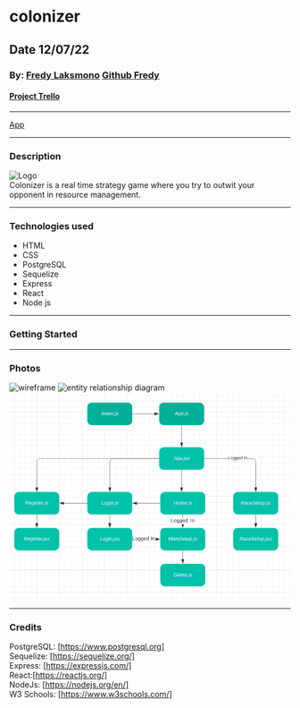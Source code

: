 # colonizer

## Date 12/07/22
### By: [Fredy Laksmono](https://www.linkedin.com/in/fredy-laksmono/) [Github Fredy](https://github.com/fredy-laksmono)
#### [Project Trello](https://trello.com/b/MP1kDdIV/colonizer)

---

[App](https://github.com/fredy-laksmono/colonizer)

---

### Description
![Logo]()   
Colonizer is a real time strategy game where you try to outwit your opponent in resource management. 

***

### Technologies used

* HTML
* CSS
* PostgreSQL
* Sequelize
* Express
* React
* Node js

***

### Getting Started


***

### Photos
![wireframe](./assets/a.png)
![entity relationship diagram](./assets/a.png)
![component hierarchy diagram](./assets/colonizer-CHD.png)

***

### Credits

PostgreSQL: [https://www.postgresql.org]   
Sequelize: [https://sequelize.org/]  
Express: [https://expressjs.com/]   
React:[https://reactjs.org/]   
NodeJs: [https://nodejs.org/en/]   
W3 Schools: [https://www.w3schools.com/]   